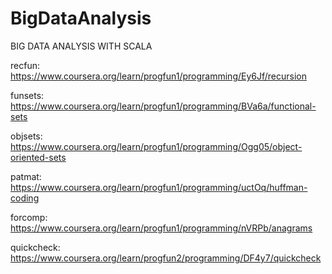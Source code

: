# BigDataAnalysis
BIG DATA ANALYSIS WITH SCALA


recfun: https://www.coursera.org/learn/progfun1/programming/Ey6Jf/recursion

funsets: https://www.coursera.org/learn/progfun1/programming/BVa6a/functional-sets

objsets: https://www.coursera.org/learn/progfun1/programming/Ogg05/object-oriented-sets

patmat: https://www.coursera.org/learn/progfun1/programming/uctOq/huffman-coding

forcomp: https://www.coursera.org/learn/progfun1/programming/nVRPb/anagrams

quickcheck: https://www.coursera.org/learn/progfun2/programming/DF4y7/quickcheck
